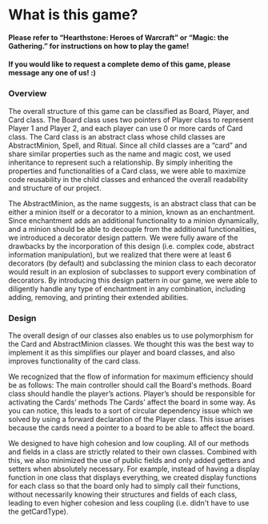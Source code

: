 # What is this game?
#### Please refer to “Hearthstone: Heroes of Warcraft” or “Magic: the Gathering.” for instructions on how to play the game! 
#### If you would like to request a complete demo of this game, please message any one of us! :)

### Overview
The overall structure of this game can be classified as Board, Player, and Card class. The Board class uses two pointers of Player class to represent Player 1 and Player 2, and each player can use 0 or more cards of Card class. The Card class is an abstract class whose child classes are AbstractMinion, Spell, and Ritual. Since all child classes are a “card” and share similar properties such as the name and magic cost, we used inheritance to represent such a relationship. By simply inheriting the properties and functionalities of a Card class, we were able to maximize code reusability in the child classes and enhanced the overall readability and structure of our project.

The AbstractMinion, as the name suggests, is an abstract class that can be either a minion itself or a decorator to a minion, known as an enchantment. Since enchantment adds an additional functionality to a minion dynamically, and a minion should be able to decouple from the additional functionalities, we introduced a decorator design pattern. We were fully aware of the drawbacks by the incorporation of this design (i.e. complex code, abstract information manipulation), but we realized that there were at least 6 decorators (by default) and subclassing the minion class to each decorator would result in an explosion of subclasses to support every combination of decorators. By introducing this design pattern in our game, we were able to diligently handle any type of enchantment in any combination, including adding, removing, and printing their extended abilities.


### Design
The overall design of our classes also enables us to use polymorphism for the Card and AbstractMinion classes. We thought this was the best way to implement it as this simplifies our player and board classes, and also improves functionality of the card class.

We recognized that the flow of information for maximum efficiency should be as follows:
The main controller should call the Board's methods.
Board class should handle the player’s actions.
Player’s should be responsible for activating the Cards’ methods
The Cards’ affect the board in some way. 
As you can notice, this leads to a sort of circular dependency issue which we solved by using a forward declaration of the Player class. This issue arises because the cards need a pointer to a board to be able to affect the board.

We designed to have high cohesion and low coupling. All of our methods and fields in a class are strictly related to their own classes. Combined with this, we also minimized the use of public fields and only added getters and setters when absolutely necessary. For example, instead of having a display function in one class that displays everything, we created display functions for each class so that the board only had to simply call their functions, without necessarily knowing their structures and fields of each class, leading to even higher cohesion and less coupling (i.e. didn't have to use the getCardType).
